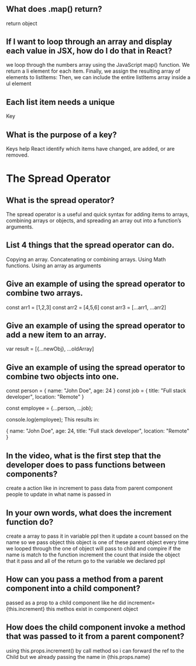 #

## What does .map() return?
return object
## If I want to loop through an array and display each value in JSX, how do I do that in React?
we loop through the numbers array using the JavaScript map() function. We return a li element for each item.
Finally, we assign the resulting array of elements to listItems:
Then, we can include the entire listItems array inside a ul element
## Each list item needs a unique
Key
## What is the purpose of a key?
Keys help React identify which items have changed, are added, or are removed.

# The Spread Operator

## What is the spread operator?
   The spread operator is a useful and quick syntax for adding items to arrays, combining arrays or objects, and spreading an array out into a function’s arguments.
## List 4 things that the spread operator can do.
   Copying an array.
   Concatenating or combining arrays.
   Using Math functions.
   Using an array as arguments
## Give an example of using the spread operator to combine two arrays.
const arr1 = [1,2,3]
const arr2 = [4,5,6]
const arr3 = [...arr1, ...arr2]

## Give an example of using the spread operator to add a new item to an array.
var result = [{...newObj}, ...oldArray]

## Give an example of using the spread operator to combine two objects into one.
const person = {
    name: "John Doe",
    age: 24
}
const job = {
    title: "Full stack developer",
    location: "Remote"
}

const employee = {...person, ...job};

console.log(employee);
This results in:

{
    name: "John Doe", 
    age: 24, 
    title: "Full stack developer", 
    location: "Remote"
}


##  In the video, what is the first step that the developer does to pass functions between components?
create a action like in increment to pass data from parent component people to update in what name is passed in
## In your own words, what does the increment function do?
create a array to pass it in variable ppl then it update a count bassed on the name 
so we pass object this object is one of these parent object 
every time we looped through the one of object will pass to child and compire if the name is match to
the function increment the count that inside the object that it pass 
and all of the return go to the variable we declared ppl
## How can you pass a method from a parent component into a child component?
passed as a prop to a child component
like he did increment={this.increment}
this methos exist in component object 
## How does the child component invoke a method that was passed to it from a parent component?
using this.props.increment()  by call method so i can forward the ref to the Child
but we already passing the name in {this.props.name}

